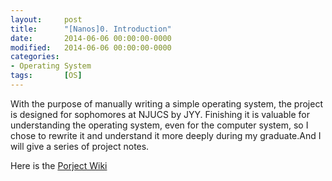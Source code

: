 ```yaml
---
layout: 	post
title:  	"[Nanos]0. Introduction"
date:   	2014-06-06 00:00:00-0000
modified:   2014-06-06 00:00:00-0000
categories: 
- Operating System
tags:		[OS]
---
```


With the purpose of manually writing a simple operating system, the project is designed for sophomores at NJUCS by JYY. Finishing it is valuable for understanding the operating system, even for the computer system, so I chose to rewrite it and understand it more deeply during my graduate.And I will give a series of project notes.

Here is the [Porject Wiki](http://cslab.nju.edu.cn/opsystem/#MainPage)
